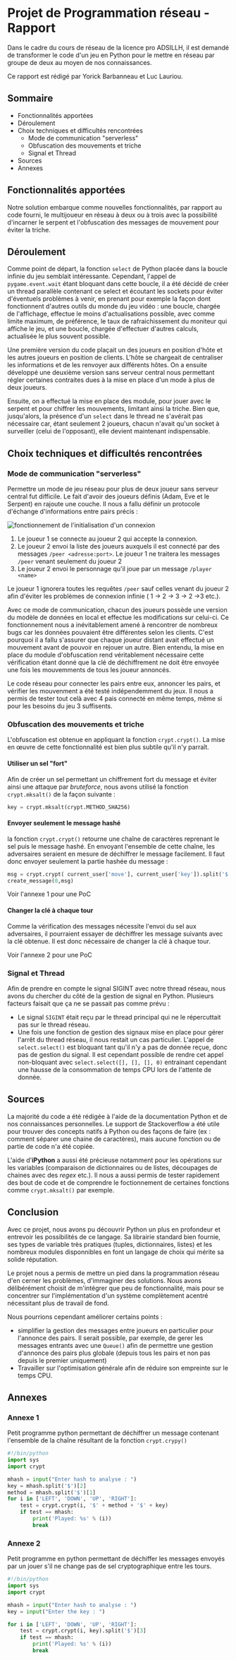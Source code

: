 # Projet de Programmation réseau - Rapport
Dans le cadre du cours de réseau de la licence pro ADSILLH, il est demandé de
transformer le code d'un jeu en Python pour le mettre en réseau par groupe de
deux au moyen de nos connaissances.

Ce rapport est rédigé par Yorick Barbanneau et Luc Lauriou.

## Sommaire

- Fonctionnalités apportées
- Déroulement
- Choix techniques et difficultés rencontrées
  - Mode de communication "serverless"
  - Obfuscation des mouvements et triche
  - Signal et Thread
- Sources
- Annexes

## Fonctionnalités apportées

Notre solution embarque comme nouvelles fonctionnalités, par rapport au code
fourni, le multijoueur en réseau à deux ou à trois avec la possibilité
d'incarner le serpent et l'obfuscation des messages de mouvement pour éviter la
triche.

## Déroulement

Comme point de départ, la fonction `select` de Python placée dans la boucle
infinie du jeu semblait intéressante. Cependant, l'appel de
`pygame.event.wait` étant bloquant dans cette boucle, il a été décidé de créer
un thread parallèle contenant ce select et écoutant les sockets pour éviter
d'éventuels problèmes à venir, en prenant pour exemple la façon dont
fonctionnent d'autres outils du monde du jeu vidéo : une boucle, chargée de
l'affichage, effectue le moins d'actualisations possible, avec comme limite
maximum, de préférence, le taux de rafraichissement du moniteur qui affiche le
jeu, et une boucle, chargée d'effectuer d'autres calculs, actualisée le plus
souvent possible.

Une première version du code plaçait un des joueurs en position d'hôte et les
autres joueurs en position de clients. L'hôte se chargeait de centraliser les
informations et de les renvoyer aux différents hôtes. On a ensuite développé une
deuxième version sans serveur central nous permettant régler certaines
contraites dues à la mise en place d'un mode à plus de deux joueurs.

Ensuite, on a effectué la mise en place des module, pour jouer avec le serpent
et pour chiffrer les mouvements, limitant ainsi la triche. Bien que,
jusqu'alors, la présence d'un `select` dans le thread ne s'avérait pas
nécessaire car, étant seulement 2 joueurs, chacun n'avait qu'un socket à
surveiller (celui de l'opposant), elle devient maintenant indispensable.

## Choix techniques et difficultés rencontrées

### Mode de communication "serverless"

Permettre un mode de jeu réseau pour plus de deux joueur sans serveur central
fut difficile. Le fait d'avoir des joueurs définis (Adam, Eve et le Serpent) en
rajoute une couche. Il nous a fallu définir un protocole d'échange
d'informations entre pairs précis :

![fonctionnement de l'initialisation d'un connexion](imgs/net_init.svg)

 1. Le joueur 1 se connecte au joueur 2 qui accepte la connexion.
 2. Le joueur 2 envoi la liste des joueurs auxquels il est connecté par des
    messages `/peer <adresse:port>`. Le joueur 1 ne traitera les messages
    `/peer` venant seulement du joueur 2
 3. Le joueur 2 envoi le personnage qu'il joue par un message `/player <name>`

Le joueur 1 ignorera toutes les requêtes `/peer` sauf celles venant du joueur 2
afin d'éviter les problèmes de connexion infinie ( 1 -> 2 -> 3 -> 2 ->3 etc.).

Avec ce mode de communication, chacun des joueurs possède une version du
modèle de données en local et effectue les modifications sur celui-ci. Ce
fonctionnement nous a inévitablement amené à rencontrer de nombreux bugs car les
données pouvaient être différentes selon les clients. C'est pourquoi il a fallu
s'assurer que chaque joueur distant avait effectué un mouvement avant de pouvoir
en rejouer un autre. Bien entendu, la mise en place du module d'obfuscation rend
véritablement nécessaire cette vérification étant donné que la clé de
déchiffrement ne doit être envoyée une fois les mouvemments de tous les joueur
annoncés.

Le code réseau pour connecter les pairs entre eux, annoncer les pairs, et
vérifier les mouvenment a été testé indépendemment du jeux. Il nous a permis de
tester tout celà avec 4 pais connecté en même temps, même si pour les besoins du
jeu 3 suffisents.

### Obfuscation des mouvements et triche

L'obfuscation est obtenue en appliquant la fonction `crypt.crypt()`. La mise en
œuvre de cette fonctionnalité est bien plus subtile qu'il n'y parraît.

#### Utiliser un sel "fort"

Afin de créer un sel permettant un chiffrement fort du message et éviter ainsi
une attaque par *bruteforce*, nous avons utilisé la fonction `crypt.mksalt()` de
la façon suivante :

```python
key = crypt.mksalt(crypt.METHOD_SHA256)
```

#### Envoyer seulement le message hashé

la fonction `crypt.crypt()` retourne une chaîne de caractères reprenant le sel
puis le message hashé. En envoyant l'ensemble de cette chaîne, les adversaires
seraient en mesure de déchiffrer le message facilement. Il faut donc envoyer
seulement la partie hashée du message :

```python
msg = crypt.crypt( current_user['move'], current_user['key']).split('$')[3]
create_message(0,msg)
```
Voir l'annexe 1 pour une PoC

#### Changer la clé à chaque tour

Comme la vérification des messages nécessite l'envoi du sel aux adversaires, il
pourraient essayer de déchiffrer les message suivants avec la clé obtenue. Il
est donc nécessaire de changer la clé à chaque tour.

Voir l'annexe 2 pour une PoC

### Signal et Thread

Afin de prendre en compte le signal SIGINT avec notre thread réseau, nous avons
du chercher du côté de la gestion de signal en Python. Plusieurs facteurs
faisait que ça ne se passait pas comme prévu : 

 - Le signal `SIGINT` était reçu par le thread principal qui ne le répercuttait
     pas sur le thread réseau.
 - Une fois une fonction de gestion des signaux mise en place pour gérer l'arrêt
     du thread réseau, il nous restait un cas particulier. L'appel de
     `select.select()` est bloquant tant qu'il n'y a pas de donnée reçue, donc
     pas de gestion du signal. Il est cependant possible de rendre cet appel
     non-bloquant avec `select.select([], [], [], 0)` entrainant cependant une
     hausse de la consommation de temps CPU lors de l'attente de donnée.

## Sources

La majorité du code a été rédigée à l'aide de la documentation Python et de nos
connaissances personnelles. Le support de Stackoverflow a été utile pour trouver
des concepts natifs à Python ou des façons de faire (ex : comment séparer une
chaine de caractères), mais aucune fonction ou de partie de code n'a été
copiée.

L'aide d'**iPython** a aussi été précieuse notamment pour les opérations sur les
variables (comparaison de dictionnaires ou de listes, découpages de chaines avec
des *regex* etc.). Il nous a aussi permis de tester rapidement des bout de code
et de comprendre le foctionnement de certaines fonctions comme `crypt.mksalt()`
par exemple.

## Conclusion

Avec ce projet, nous avons pu découvrir Python un plus en profondeur et
entrevoir les possibilités de ce langage. Sa librairie standard bien fournie,
ses types de variable très pratiques (tuples, dictionnaires, listes) et les
nombreux modules disponnibles en font un langage de choix qui mérite sa solide
réputation.

Le projet nous a permis de mettre un pied dans la programmation réseau d'en
cerner les problèmes, d'immaginer des solutions. Nous avons délibérément choisit
de m'intégrer que peu de fonctionnalité, mais pour se concentrer sur
l'implémentation d'un système complètement acentré nécessitant plus de travail
de fond.

Nous pourrions cependant améliorer certains points :

 - simplifier la gestion des messages entre joueurs en particulier pour
     l'annonce des pairs. Il serait possible, par exemple, de gerer les
     messages entrants avec une `Queue()` afin de permettre une gestion
     d'annonce des pairs plus globale (depuis tous les pairs et non pas depuis
     le premier uniquement)
 - Travailler sur l'optimisation générale afin de réduire son empreinte sur le
     temps CPU.

## Annexes

### Annexe 1

Petit programme python permettant de déchiffrer un message contenant l'ensemble
de la chaîne résultant de  la fonction `crypt.crypy()`

```python
#!/bin/python
import sys
import crypt

mhash = input("Enter hash to analyse : ")
key = mhash.split('$')[2]
method = mhash.split('$')[1]
for i in ['LEFT', 'DOWN', 'UP', 'RIGHT']:
    test = crypt.crypt(i, '$' + method + '$' + key)
    if test == mhash:
        print('Played: %s' % (i))
        break
```

### Annexe 2

Petit programme en python permettant de déchiffer les messages envoyés par un
jouer s'il ne change pas de sel cryptographique entre les tours.

```python
#!/bin/python
import sys
import crypt

mhash = input("Enter hash to analyse : ")
key = input("Enter the key : ")

for i in ['LEFT', 'DOWN', 'UP', 'RIGHT']:
    test = crypt.crypt(i, key).split('$')[3]
    if test == mhash:
        print('Played: %s' % (i))
        break
```
